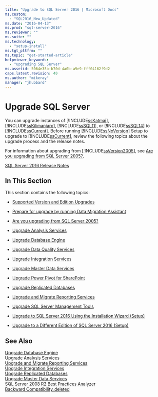 ```yaml
---
title: "Upgrade to SQL Server 2016 | Microsoft Docs"
ms.custom: 
  - "SQL2016_New_Updated"
ms.date: "2016-04-13"
ms.prod: "sql-server-2016"
ms.reviewer: ""
ms.suite: ""
ms.technology: 
  - "setup-install"
ms.tgt_pltfrm: ""
ms.topic: "get-started-article"
helpviewer_keywords: 
  - "upgrading SQL Server"
ms.assetid: 5064e35b-b70d-4a0b-a9e9-fff04162f9d2
caps.latest.revision: 40
ms.author: "mikeray"
manager: "jhubbard"
---
```

# Upgrade SQL Server
  You can upgrade instances of [!INCLUDE[ssKatmai](../../../a9notintoc/includes/sskatmai-md.md)], [!INCLUDE[ssKilimanjaro](../../../a9notintoc/includes/sskilimanjaro-md.md)], [!INCLUDE[ssSQL11](../../../a9notintoc/includes/sssql11-md.md)], or [!INCLUDE[ssSQL14](../../../a9notintoc/includes/sssql14-md.md)] to [!INCLUDE[ssCurrent](../../../a9notintoc/includes/sscurrent-md.md)]. Before running [!INCLUDE[ssNoVersion](../../../a9notintoc/includes/ssnoversion-md.md)] Setup to upgrade to [!INCLUDE[ssCurrent](../../../a9notintoc/includes/sscurrent-md.md)], review the following topics about the upgrade process and the release notes.  
  
 For information about upgrading from [!INCLUDE[ssVersion2005](../../../a9notintoc/includes/ssversion2005-md.md)], see [Are you upgrading from SQL Server 2005?](../../../database-engine/install/windows/are-you-upgrading-from-sql-server-2005.md).  
  
 [SQL Server 2016 Release Notes](../../../sql-server/sql-server-2016-release-notes.md)  
  
## In This Section  
 This section contains the following topics:  
  
-   [Supported Version and Edition Upgrades](../../../database-engine/install/windows/supported-version-and-edition-upgrades.md)  
  
-   [Prepare for upgrade by running Data Migration Assistant](../../../database-engine/install/windows/prepare-for-upgrade-by-running-data-migration-assistant.md)  
  
-   [Are you upgrading from SQL Server 2005?](../../../database-engine/install/windows/are-you-upgrading-from-sql-server-2005.md)  
  
-   [Upgrade Analysis Services](../../../database-engine/install/windows/upgrade-analysis-services.md)  
  
-   [Upgrade Database Engine](../../../database-engine/install/windows/upgrade-database-engine.md)  
  
-   [Upgrade Data Quality Services](../../../database-engine/install/windows/upgrade-data-quality-services.md)  
  
-   [Upgrade Integration Services](../../../integration-services/install/windows/upgrade-integration-services.md)  
  
-   [Upgrade Master Data Services](../../../database-engine/install/windows/upgrade-master-data-services.md)  
  
-   [Upgrade Power Pivot for SharePoint](../../../database-engine/install/windows/upgrade-power-pivot-for-sharepoint.md)  
  
-   [Upgrade Replicated Databases](../../../database-engine/install/windows/upgrade-replicated-databases.md)  
  
-   [Upgrade and Migrate Reporting Services](../../../reporting-services/install/windows/upgrade-and-migrate-reporting-services.md)  
  
-   [Upgrade SQL Server Management Tools](../../../database-engine/install/windows/upgrade-sql-server-management-tools.md)  
  
-   [Upgrade to SQL Server 2016 Using the Installation Wizard &#40;Setup&#41;](../../../database-engine/install/windows/upgrade-sql-server-using-the-installation-wizard-setup.md)  
  
-   [Upgrade to a Different Edition of SQL Server 2016 &#40;Setup&#41;](../../../database-engine/install/windows/upgrade-to-a-different-edition-of-sql-server-setup.md)  
  
## See Also  
 [Upgrade Database Engine](../../../database-engine/install/windows/upgrade-database-engine.md)   
 [Upgrade Analysis Services](../../../database-engine/install/windows/upgrade-analysis-services.md)   
 [Upgrade and Migrate Reporting Services](../../../reporting-services/install/windows/upgrade-and-migrate-reporting-services.md)   
 [Upgrade Integration Services](../../../integration-services/install/windows/upgrade-integration-services.md)   
 [Upgrade Replicated Databases](../../../database-engine/install/windows/upgrade-replicated-databases.md)   
 [Upgrade Master Data Services](../../../database-engine/install/windows/upgrade-master-data-services.md)   
 [SQL Server 2008 R2 Best Practices Analyzer](http://go.microsoft.com/fwlink/?LinkId=197135)   
 [Backward Compatibility_deleted](../Topic/Backward%20Compatibility_deleted.md)  
  
  